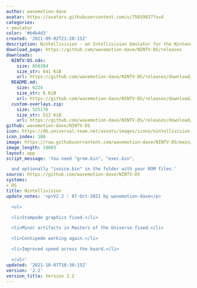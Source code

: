 ```yaml
---
author: wavemotion-dave
avatar: https://avatars.githubusercontent.com/u/75039837?v=4
categories:
- emulator
color: '#b4b4d3'
created: '2021-09-02T21:28:15Z'
description: Nintellivision - an Intellivision Emulator for the Nintendo DS/DSi
download_page: https://github.com/wavemotion-dave/NINTV-DS/releases
downloads:
  NINTV-DS.nds:
    size: 656384
    size_str: 641 KiB
    url: https://github.com/wavemotion-dave/NINTV-DS/releases/download/2.2/NINTV-DS.nds
  README.md:
    size: 6224
    size_str: 6 KiB
    url: https://github.com/wavemotion-dave/NINTV-DS/releases/download/2.2/README.md
  custom-overlays.zip:
    size: 525178
    size_str: 512 KiB
    url: https://github.com/wavemotion-dave/NINTV-DS/releases/download/2.2/custom-overlays.zip
github: wavemotion-dave/NINTV-DS
icon: https://db.universal-team.net/assets/images/icons/nintellivision.png
icon_index: 188
image: https://raw.githubusercontent.com/wavemotion-dave/NINTV-DS/main/arm9/gfx/bgTop.png
image_length: 10003
layout: app
script_message: 'You need "grom.bin", "exec.bin",

  and optionally "ivoice.bin" in the folder with your ROM files.'
source: https://github.com/wavemotion-dave/NINTV-DS
systems:
- DS
title: Nintellivision
update_notes: '<p>V2.2 : 07-Oct-2021 by wavemotion-dave</p>

  <ul>

  <li>Stampede graphics fixed.</li>

  <li>Minor artifacts in Masters of the Universe fixed.</li>

  <li>Centipede working again.</li>

  <li>Improved speed across the board.</li>

  </ul>'
updated: '2021-10-07T10:30:15Z'
version: '2.2'
version_title: Version 2.2
---
```

